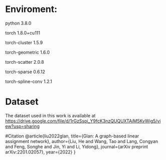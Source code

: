 # Enviroment:
python                3.8.0

torch                 1.8.0+cu111

torch-cluster         1.5.9

torch-geometric       1.6.0

torch-scatter         2.0.8

torch-sparse          0.6.12

torch-spline-conv     1.2.1

# Dataset
The dataset used in this work is available at https://drive.google.com/file/d/1rGzSspi_Y9fcK3nzQUQUXTAiM5KvWig5/view?usp=sharing

#Citation
@article{liu2022glan,
  title={Glan: A graph-based linear assignment network},
  author={Liu, He and Wang, Tao and Lang, Congyan and Feng, Songhe and Jin, Yi and Li, Yidong},
  journal={arXiv preprint arXiv:2201.02057},
  year={2022}
}
